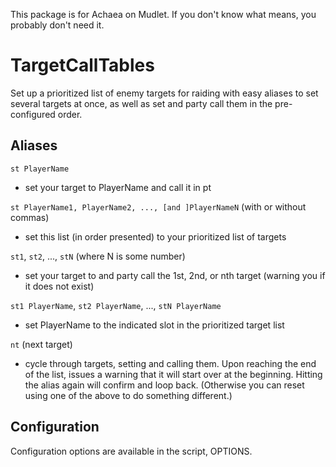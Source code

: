 This package is for Achaea on Mudlet. If you don't know what means, you probably don't need it.

# TargetCallTables

Set up a prioritized list of enemy targets for raiding with easy aliases
to set several targets at once, as well as set and party call them in the
pre-configured order.

## Aliases

`st PlayerName`

- set your target to PlayerName and call it in pt

`st PlayerName1, PlayerName2, ..., [and ]PlayerNameN` (with or without commas)

- set this list (in order presented) to your prioritized list of targets

`st1`, `st2`, ..., `stN` (where N is some number)

- set your target to and party call the 1st, 2nd, or nth target (warning you if it does not exist)

`st1 PlayerName`, `st2 PlayerName`, ..., `stN PlayerName`

- set PlayerName to the indicated slot in the prioritized target list

`nt` (next target)

- cycle through targets, setting and calling them. Upon reaching the end of the list, issues a warning that it will start over at the beginning. Hitting the alias again will confirm and loop back. (Otherwise you can reset using one of the above to do something different.)

## Configuration

Configuration options are available in the script, OPTIONS.
